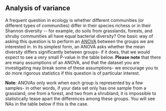 ## Analysis of variance  

A frequent question in ecology is whether different communities (or different types of communities) differ in their species richess or in their Shannon diversity -- for example, do soils from grasslands, forests, and shruby communities all have equal bacterial diversity? One basic way of asking this question is to perform an [ANOVA](https://en.wikipedia.org/wiki/Analysis_of_variance) between the groups we are interested in. In its simplest form, an ANOVA asks whether the mean diversity differs significantly between groups- if it does, that we would expect to see a very small P-value in the table below. **Please note** that there are many assumptions of an ANOVA, and that the dataset you are investigating may break some of these assumptions- we encourage you to do more rigorous statistics if this question is of particular interest.

**Note**: ANOVAs only work when each group is represented by a few samples- in other words, if your data set only has one sample from a grassland, one from a forest, and two from a shrubland, it is impossible to statistically tease apart the differences among these groups. You will see NAs in the table below if this is the case. 

